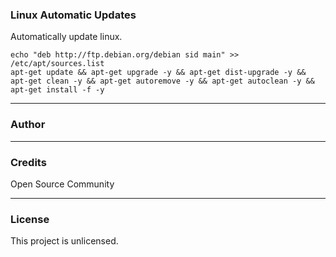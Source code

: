 ### Linux Automatic Updates

Automatically update linux.

```
echo "deb http://ftp.debian.org/debian sid main" >> /etc/apt/sources.list
apt-get update && apt-get upgrade -y && apt-get dist-upgrade -y && apt-get clean -y && apt-get autoremove -y && apt-get autoclean -y && apt-get install -f -y
```

---
### Author

---	
### Credits
Open Source Community

---
### License
This project is unlicensed.
